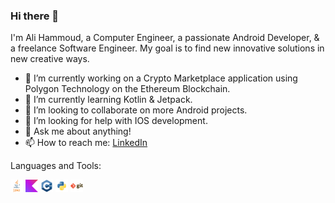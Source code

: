 ### Hi there 👋

I'm Ali Hammoud, a Computer Engineer, a passionate Android Developer, & a freelance Software Engineer. My goal is to find new innovative solutions in new creative ways.

- 🔭 I’m currently working on a Crypto Marketplace application using Polygon Technology on the Ethereum Blockchain.
- 🌱 I’m currently learning Kotlin & Jetpack.
- 👯 I’m looking to collaborate on more Android projects.
- 🤔 I’m looking for help with IOS development.
- 💬 Ask me about anything!
- 📫 How to reach me: [LinkedIn](https://www.linkedin.com/in/sirhammoud/)


Languages and Tools:

<code><img height="20" src="https://raw.githubusercontent.com/github/explore/80688e429a7d4ef2fca1e82350fe8e3517d3494d/topics/java/java.png"></code>
<code><img height="20" src="https://raw.githubusercontent.com/github/explore/80688e429a7d4ef2fca1e82350fe8e3517d3494d/topics/kotlin/kotlin.png"></code>
<code><img height="20" src="https://raw.githubusercontent.com/github/explore/80688e429a7d4ef2fca1e82350fe8e3517d3494d/topics/cpp/cpp.png"></code>
<code><img height="20" src="https://raw.githubusercontent.com/github/explore/80688e429a7d4ef2fca1e82350fe8e3517d3494d/topics/python/python.png"></code>
<code><img height="20" src="https://raw.githubusercontent.com/github/explore/80688e429a7d4ef2fca1e82350fe8e3517d3494d/topics/git/git.png"></code>


